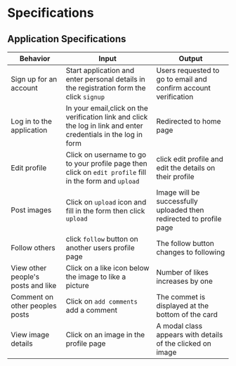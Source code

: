 # Specifications


## Application Specifications

| Behavior            | Input                         | Output                        |
| ------------------- | ----------------------------- | ----------------------------- |
| Sign up for an account | Start application and enter personal details in the registration form the click `signup` | Users requested to go to email and confirm account verification |
| Log in to the application |In your email,click on the verification link and click the log in link and enter credentials in the log in form| Redirected to home page |
| Edit profile | Click on username to go to your profile page then click on `edit profile` fill in the form and `upload`|  click edit profile and edit the details on their profile |
| Post images | Click on `upload` icon and fill in the form then click `upload` |Image will be successfully uploaded then redirected to profile page |
| Follow others| click `follow` button on another users profile page| The follow button changes to following |
| View other people's posts and like | Click on a like icon below the image to like a picture | Number of likes increases by one |
|Comment on other peoples posts| Click on `add comments` add a comment |The commet is displayed at the bottom of the card |
| View image details | Click on an image in the profile page| A modal class appears with details of the clicked on image |
